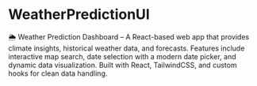 # WeatherPredictionUI
🌦️ Weather Prediction Dashboard – A React-based web app that provides climate insights, historical weather data, and forecasts. Features include interactive map search, date selection with a modern date picker, and dynamic data visualization. Built with React, TailwindCSS, and custom hooks for clean data handling.
